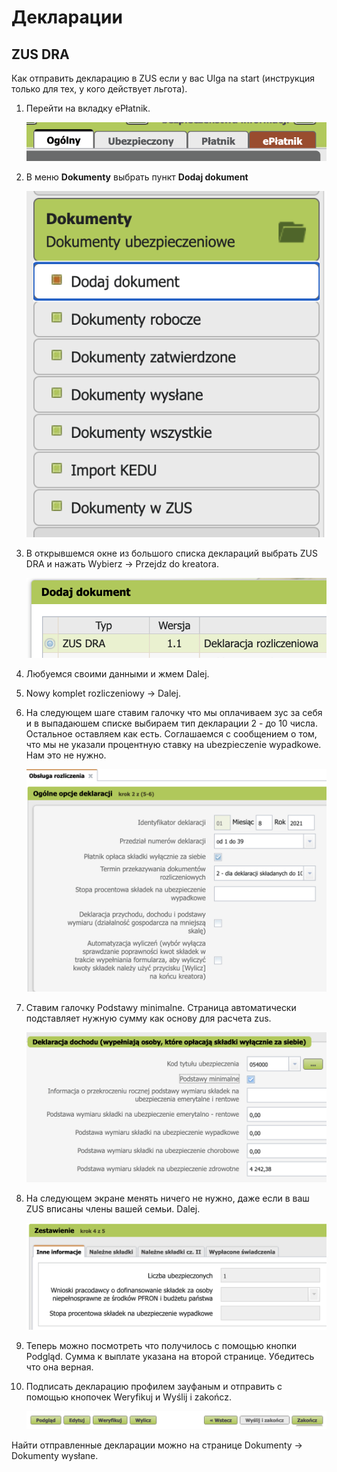 # Декларации

## ZUS DRA

Как отправить декларацию в ZUS если у вас Ulga na start (инструкция только для тех, у кого действует льгота).

1. Перейти на вкладку ePłatnik.

    ![Choose ePłatnik tab][1]

2. В меню **Dokumenty** выбрать пункт **Dodaj dokument**

    ![Dodaj dokument][2]

3. В открывшемся окне из большого списка
деклараций выбрать ZUS DRA и нажать Wybierz -> Przejdz do kreatora.

    ![Choose ZUS DRA][3]

4. Любуемся своими данными и жмем Dalej.
5. Nowy komplet rozliczeniowy -> Dalej.
6. На следующем шаге ставим галочку что мы оплачиваем зус за себя
и в выпадаюшем списке выбираем тип декларации 2 - до 10 числа. Остальное оставляем как есть.
Соглашаемся с сообщением о том, что мы не указали процентную ставку на ubezpieczenie wypadkowe. Нам это не нужно.

    ![basic declaration options][6]

7. Ставим галочку Podstawy minimalne. Страница автоматически подставляет нужную сумму как основу для расчета zus.

    ![Podstawy minimalne][7]

8. На следующем экране менять ничего не нужно, даже
если в ваш ZUS вписаны члены вашей семьи. Dalej.

    ![Nothing to change][8]

9. Теперь можно посмотреть что получилось с помощью кнопки Podgląd.
Сумма к выплате указана на второй странице. Убедитесь что она верная.

10. Подписать декларацию профилем зауфаным и отправить с помощью кнопочек Weryfikuj и Wyślij i zakończ.

    ![Weryfikuj и Wyślij i zakończ][10]

Найти отправленные декларации можно на странице Dokumenty -> Dokumenty wysłane.

[1]: images/zus_dra/zus-dra-1.png
[2]: images/zus_dra/zus-dra-2.png
[3]: images/zus_dra/zus-dra-3.png
[6]: images/zus_dra/zus-dra-6.png
[7]: images/zus_dra/zus-dra-7.png
[8]: images/zus_dra/zus-dra-8.png
[10]: images/zus_dra/zus-dra-10.png